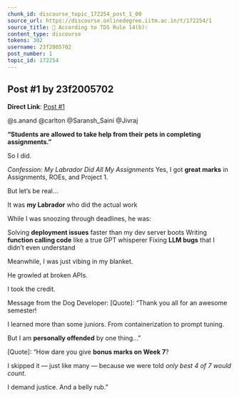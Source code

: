 ```yaml
---
chunk_id: discourse_topic_172254_post_1_00
source_url: https://discourse.onlinedegree.iitm.ac.in/t/172254/1
source_title: 📜 According to TDS Rule 14(b):
content_type: discourse
tokens: 302
username: 23f2005702
post_number: 1
topic_id: 172254
---
```


## Post #1 by 23f2005702

**Direct Link**: [Post #1](https://discourse.onlinedegree.iitm.ac.in/t/172254/1)

@s.anand @carlton @Saransh_Saini @Jivraj

**“Students are allowed to take help from their pets in completing assignments.”**

So I did.

*Confession: My Labrador Did All My Assignments* 
Yes, I got **great marks** in Assignments, ROEs, and Project 1.

But let’s be real…

It was **my Labrador** who did the actual work

While I was snoozing through deadlines, he was:

Solving **deployment issues** faster than my dev server boots
Writing **function calling code** like a true GPT whisperer
Fixing **LLM bugs** that I didn’t even understand

Meanwhile, I was just vibing in my blanket.

He growled at broken APIs.

I took the credit.

Message from the Dog Developer:
[Quote]: 
“Thank you all for an awesome semester!

I learned more than some juniors. From containerization to prompt tuning.

But I am **personally offended** by one thing…”

[Quote]: 
“How dare you give **bonus marks on Week 7**?

I skipped it — just like many — because we were told *only best 4 of 7 would count*.

I demand justice. And a belly rub.”
